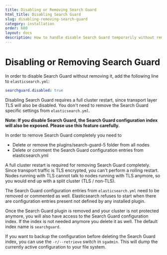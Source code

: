 ```yaml
---
title: Disabling or Removing Search Guard
html_title: Disabling Search Guard
slug: disabling-removing-search-guard
category: installation
order: 600
layout: docs
description: How to handle disable Search Guard temporarily without removing the complete installation.
---
```

<!---
Copryight 2017 floragunn GmbH
-->
# Disabling or Removing Search Guard

In order to disable Search Guard without removing it, add the following line to `elasticsearch.yml`:

```yaml
searchguard.disabled: true
```

Disabling Search Guard requires a full cluster restart, since transport layer TLS will also be disabled. You don't need to remove the Search Guard specific settings from `elasticsearch.yml`.

**Note: If you disable Search Guard, the Search Guard configuration index will also be exposed. Please use this feature carefully.**

In order to remove Search Guard completely you need to

* Delete or remove the plugins/search-guard-5 folder from all nodes
* Delete or comment the Search Guard configuration entries from elasticsearch.yml

A full cluster restart is required for removing Search Guard completely. Since transport traffic is TLS encrypted, you can't perform a rolling restart. Nodes running with TLS cannot talk to nodes running with TLS anymore, so you would end up with a split cluster (TLS / non-TLS).

The Search Guard configuration entries from `elasticsearch.yml` need to be removed or commented as well. Elasticsearch refuses to start when there are configuration entries present not defined by any installed plugin.

Once the Search Guard plugin is removed and your cluster is not protected anymore, you will also have access to the Search Guard configuration index. If the index is not needed anymore you delete it as well. The default index name is `searchguard`.

If you want to backup the configuration before deleting the Search Guard index, you can use the `-r/--retrieve` switch in `sgadmin`. This will dump the currently active configuration to your file system. 
